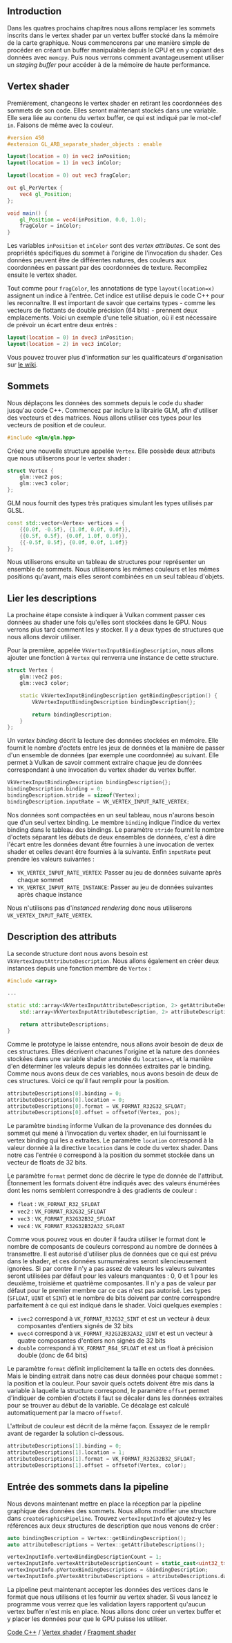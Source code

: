 ## Introduction

Dans les quatres prochains chapitres nous allons remplacer les sommets inscrits dans le vertex shader par un vertex
buffer stocké dans la mémoire de la carte graphique. Nous commencerons par une manière simple de procéder en créant un
buffer manipulable depuis le CPU et en y copiant des données avec `memcpy`. Puis nous verrons comment avantageusement
utiliser un *staging buffer* pour accéder à de la mémoire de haute performance.

## Vertex shader

Premièrement, changeons le vertex shader en retirant les coordonnées des sommets de son code. Elles seront maintenant
stockés dans une variable. Elle sera liée au contenu du vertex buffer, ce qui est indiqué par le mot-clef `in`. Faisons
de même avec la couleur.

```glsl
#version 450
#extension GL_ARB_separate_shader_objects : enable

layout(location = 0) in vec2 inPosition;
layout(location = 1) in vec3 inColor;

layout(location = 0) out vec3 fragColor;

out gl_PerVertex {
    vec4 gl_Position;
};

void main() {
    gl_Position = vec4(inPosition, 0.0, 1.0);
    fragColor = inColor;
}
```

Les variables `inPosition` et `inColor` sont des *vertex attributes*. Ce sont des propriétés spécifiques du sommet à
l'origine de l'invocation du shader. Ces données peuvent être de différentes natures, des couleurs aux coordonnées en
passant par des coordonnées de texture. Recompilez ensuite le vertex shader.

Tout comme pour `fragColor`, les annotations de type `layout(location=x)` assignent un indice à l'entrée. Cet indice 
est utilisé depuis le code C++ pour les reconnaître. Il est important de savoir que certains types - comme les vecteurs
de flottants de double précision (64 bits) - prennent deux emplacements. Voici un exemple d'une telle situation, où il
est nécessaire de prévoir un écart entre deux entrés :

```glsl
layout(location = 0) in dvec3 inPosition;
layout(location = 2) in vec3 inColor;
```

Vous pouvez trouver plus d'information sur les qualificateurs d'organisation sur
[le wiki](https://www.khronos.org/opengl/wiki/Layout_Qualifier_(GLSL)).

## Sommets

Nous déplaçons les données des sommets depuis le code du shader jusqu'au code C++. Commencez par inclure la librairie
GLM, afin d'utiliser des vecteurs et des matrices. Nous allons utiliser ces types pour les vecteurs de position et de
couleur.

```c++
#include <glm/glm.hpp>
```

Créez une nouvelle structure appelée `Vertex`. Elle possède deux attributs que nous utiliserons pour le vertex shader :

```c++
struct Vertex {
    glm::vec2 pos;
    glm::vec3 color;
};
```

GLM nous fournit des types très pratiques simulant les types utilisés par GLSL.

```c++
const std::vector<Vertex> vertices = {
    {{0.0f, -0.5f}, {1.0f, 0.0f, 0.0f}},
    {{0.5f, 0.5f}, {0.0f, 1.0f, 0.0f}},
    {{-0.5f, 0.5f}, {0.0f, 0.0f, 1.0f}}
};
```

Nous utiliserons ensuite un tableau de structures pour représenter un ensemble de sommets. Nous utiliserons les mêmes
couleurs et les mêmes positions qu'avant, mais elles seront combinées en un seul tableau d'objets.

## Lier les descriptions

La prochaine étape consiste à indiquer à Vulkan comment passer ces données au shader une fois qu'elles sont
stockées dans le GPU. Nous verrons plus tard comment les y stocker. Il y a deux types de structures que nous allons
devoir utiliser.

Pour la première, appelée `VkVertexInputBindingDescription`, nous allons ajouter une fonction à `Vertex` qui renverra
une instance de cette structure. 

```c++
struct Vertex {
    glm::vec2 pos;
    glm::vec3 color;

    static VkVertexInputBindingDescription getBindingDescription() {
        VkVertexInputBindingDescription bindingDescription{};

        return bindingDescription;
    }
};
```

Un *vertex binding* décrit la lecture des données stockées en mémoire. Elle fournit le nombre d'octets entre les jeux de
données et la manière de passer d'un ensemble de données (par exemple une coordonnée) au suivant. Elle permet à Vulkan
de savoir comment extraire chaque jeu de données correspondant à une invocation du vertex shader du vertex buffer.

```c++
VkVertexInputBindingDescription bindingDescription{};
bindingDescription.binding = 0;
bindingDescription.stride = sizeof(Vertex);
bindingDescription.inputRate = VK_VERTEX_INPUT_RATE_VERTEX;
```

Nos données sont compactées en un seul tableau, nous n'aurons besoin que d'un seul vertex binding. Le membre `binding`
indique l'indice du vertex binding dans le tableau des bindings. Le paramètre `stride` fournit le nombre d'octets
séparant les débuts de deux ensembles de données, c'est à dire l'écart entre les données devant ếtre fournies à une
invocation de vertex shader et celles devant être fournies à la suivante. Enfin `inputRate` peut prendre les valeurs
suivantes :

* `VK_VERTEX_INPUT_RATE_VERTEX`: Passer au jeu de données suivante après chaque sommet
* `VK_VERTEX_INPUT_RATE_INSTANCE`: Passer au jeu de données suivantes après chaque instance

Nous n'utilisons pas d'*instanced rendering* donc nous utiliserons `VK_VERTEX_INPUT_RATE_VERTEX`.

## Description des attributs

La seconde structure dont nous avons besoin est `VkVertexInputAttributeDescription`. Nous allons également en créer deux
instances depuis une fonction membre de `Vertex` :

```c++
#include <array>

...

static std::array<VkVertexInputAttributeDescription, 2> getAttributeDescriptions() {
    std::array<VkVertexInputAttributeDescription, 2> attributeDescriptions{};

    return attributeDescriptions;
}
```

Comme le prototype le laisse entendre, nous allons avoir besoin de deux de ces structures. Elles décrivent chacunes
l'origine et la nature des données stockées dans une variable shader annotée du `location=x`, et la manière d'en
déterminer les valeurs depuis les données extraites par le binding. Comme nous avons deux de
ces variables, nous avons besoin de deux de ces structures. Voici ce qu'il faut remplir pour la position.

```c++
attributeDescriptions[0].binding = 0;
attributeDescriptions[0].location = 0;
attributeDescriptions[0].format = VK_FORMAT_R32G32_SFLOAT;
attributeDescriptions[0].offset = offsetof(Vertex, pos);
```

Le paramètre `binding` informe Vulkan de la provenance des données du sommet qui mené à l'invocation du vertex shader,
en lui fournissant le vertex binding qui les a extraites. Le paramètre `location` correspond à la valeur donnée à la
directive `location` dans le code du vertex shader. Dans notre cas l'entrée `0` correspond à la position du sommet
stockée dans un vecteur de floats de 32 bits.

Le paramètre `format` permet donc de décrire le type de donnée de l'attribut. Étonnement les formats doivent être
indiqués avec des valeurs énumérées dont les noms semblent correspondre à des gradients de couleur :

* `float` : `VK_FORMAT_R32_SFLOAT`
* `vec2` : `VK_FORMAT_R32G32_SFLOAT`
* `vec3` : `VK_FORMAT_R32G32B32_SFLOAT`
* `vec4` : `VK_FORMAT_R32G32B32A32_SFLOAT`

Comme vous pouvez vous en douter il faudra utiliser le format dont le nombre de composants de couleurs correspond au
nombre de données à transmettre. Il est autorisé d'utiliser plus de données que ce qui est prévu dans le shader, et ces
données surnuméraires seront silencieusement ignorées. Si par contre il n'y a pas assez de valeurs les valeurs suivantes
seront utilisées par défaut pour les valeurs manquantes : 0, 0 et 1 pour les deuxième, troisième et quatrième
composantes. Il n'y a pas de valeur par défaut pour le premier membre car ce cas n'est pas autorisé. Les types 
(`SFLOAT`, `UINT` et `SINT`) et le nombre de bits doivent par contre correspondre parfaitement à ce qui est indiqué dans
le shader. Voici quelques exemples :

* `ivec2` correspond à `VK_FORMAT_R32G32_SINT` et est un vecteur à deux composantes d'entiers signés de 32 bits
* `uvec4` correspond à `VK_FORMAT_R32G32B32A32_UINT` et est un vecteur à quatre composantes d'entiers non signés de 32
bits
* `double` correspond à `VK_FORMAT_R64_SFLOAT` et est un float à précision double (donc de 64 bits)

Le paramètre `format` définit implicitement la taille en octets des données. Mais le binding extrait dans notre cas deux
données pour chaque sommet : la position et la couleur. Pour savoir quels octets doivent être mis dans la variable à
laquelle la structure correspond, le paramètre `offset` permet d'indiquer de combien d'octets il faut se décaler dans
les données extraites pour se trouver au début de la variable. Ce décalage est calculé automatiquement par la macro
`offsetof`.

L'attribut de couleur est décrit de la même façon. Essayez de le remplir avant de regarder la solution ci-dessous.

```c++
attributeDescriptions[1].binding = 0;
attributeDescriptions[1].location = 1;
attributeDescriptions[1].format = VK_FORMAT_R32G32B32_SFLOAT;
attributeDescriptions[1].offset = offsetof(Vertex, color);
```

## Entrée des sommets dans la pipeline

Nous devons maintenant mettre en place la réception par la pipeline graphique des données des sommets. Nous allons
modifier une structure dans `createGraphicsPipeline`. Trouvez `vertexInputInfo` et ajoutez-y les références aux deux
structures de description que nous venons de créer :

```c++
auto bindingDescription = Vertex::getBindingDescription();
auto attributeDescriptions = Vertex::getAttributeDescriptions();

vertexInputInfo.vertexBindingDescriptionCount = 1;
vertexInputInfo.vertexAttributeDescriptionCount = static_cast<uint32_t>(attributeDescriptions.size());
vertexInputInfo.pVertexBindingDescriptions = &bindingDescription;
vertexInputInfo.pVertexAttributeDescriptions = attributeDescriptions.data();
```

La pipeline peut maintenant accepter les données des vertices dans le format que nous utilisons et les fournir au vertex
shader. Si vous lancez le programme vous verrez que les validation layers rapportent qu'aucun vertex buffer n'est mis
en place. Nous allons donc créer un vertex buffer et y placer les données pour que le GPU puisse les utiliser.

[Code C++](/code/17_vertex_input.cpp) /
[Vertex shader](/code/17_shader_vertexbuffer.vert) /
[Fragment shader](/code/17_shader_vertexbuffer.frag)

